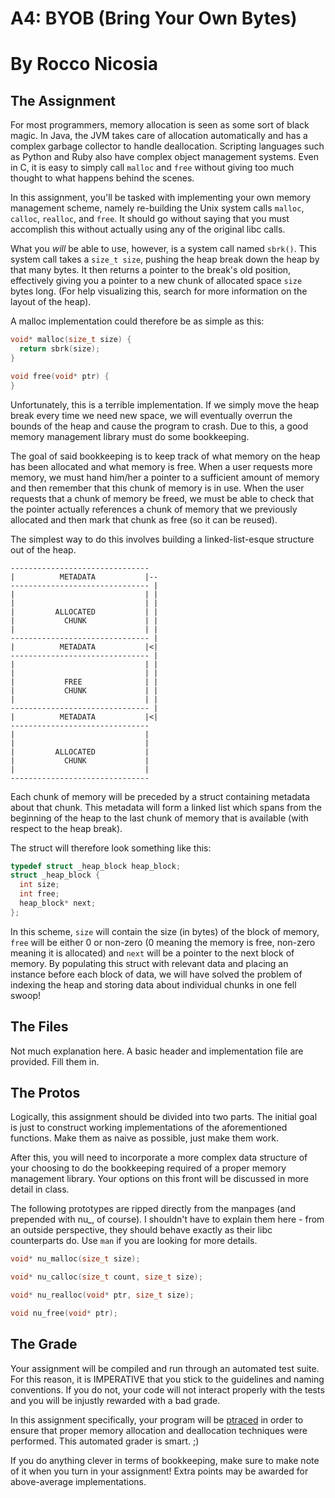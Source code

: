 # A4: BYOB (Bring Your Own Bytes)
# By Rocco Nicosia 

## The Assignment
For most programmers, memory allocation is seen as some sort of black magic. In Java, the JVM takes care of allocation automatically and has a complex garbage collector to handle deallocation. Scripting languages such as Python and Ruby also have complex object management systems. Even in C, it is easy to simply call `malloc` and `free` without giving too much thought to what happens behind the scenes. 

In this assignment, you'll be tasked with implementing your own memory management scheme, namely re-building the Unix system calls `malloc`, `calloc`, `realloc`, and `free`. It should go without saying that you must accomplish this without actually using any of the original libc calls. 

What you *will* be able to use, however, is a system call named `sbrk()`. This system call takes a `size_t size`, pushing the heap break down the heap by that many bytes. It then returns a pointer to the break's old position, effectively giving you a pointer to a new chunk of allocated space `size` bytes long. (For help visualizing this, search for more information on the layout of the heap).

A malloc implementation could therefore be as simple as this:

```c
void* malloc(size_t size) {
  return sbrk(size);
}

void free(void* ptr) {
}
```

Unfortunately, this is a terrible implementation. If we simply move the heap break every time we need new space, we will eventually overrun the bounds of the heap and cause the program to crash. Due to this, a good memory management library must do some bookkeeping. 

The goal of said bookkeeping is to keep track of what memory on the heap has been allocated and what memory is free. When a user requests more memory, we must hand him/her a pointer to a sufficient amount of memory and then remember that this chunk of memory is in use. When the user requests that a chunk of memory be freed, we must be able to check that the pointer actually references a chunk of memory that we previously allocated and then mark that chunk as free (so it can be reused). 

The simplest way to do this involves building a linked-list-esque structure out of the heap. 

    -------------------------------
    |          METADATA           |--
    ------------------------------- |
    |                             | |
    |                             | |
    |         ALLOCATED           | |
    |           CHUNK             | |
    |                             | |
    ------------------------------- |
    |          METADATA           |<|
    ------------------------------- |
    |                             | |
    |                             | |
    |           FREE              | |
    |           CHUNK             | |
    |                             | |
    ------------------------------- |
    |          METADATA           |<|
    ------------------------------- 
    |                             | 
    |                             | 
    |         ALLOCATED           | 
    |           CHUNK             | 
    |                             | 
    ------------------------------- 
    
Each chunk of memory will be preceded by a struct containing metadata about that chunk. This metadata will form a linked list which spans from the beginning of the heap to the last chunk of memory that is available (with respect to the heap break). 

The struct will therefore look something like this: 

```c
typedef struct _heap_block heap_block;
struct _heap_block {
  int size;
  int free;
  heap_block* next;
};
```

In this scheme, `size` will contain the size (in bytes) of the block of memory, `free` will be either 0 or non-zero (0 meaning the memory is free, non-zero meaning it is allocated) and `next` will be a pointer to the next block of memory. By populating this struct with relevant data and placing an instance before each block of data, we will have solved the problem of indexing the heap and storing data about individual chunks in one fell swoop!

## The Files
Not much explanation here. A basic header and implementation file are provided. Fill them in. 

## The Protos 

Logically, this assignment should be divided into two parts. The initial goal is just to construct working implementations of the aforementioned functions. Make them as naive as possible, just make them work. 

After this, you will need to incorporate a more complex data structure of your choosing to do the bookkeeping required of a proper memory management library. Your options on this front will be discussed in more detail in class. 

The following prototypes are ripped directly from the manpages (and prepended with nu_, of course). I shouldn't have to explain them here - from an outside perspective, they should behave exactly as their libc counterparts do. Use `man` if you are looking for more details. 

```c
void* nu_malloc(size_t size);
```

```c 
void* nu_calloc(size_t count, size_t size);
```

```c
void* nu_realloc(void* ptr, size_t size);
```

```c
void nu_free(void* ptr);
```

## The Grade
Your assignment will be compiled and run through an automated test suite. For this reason, it is IMPERATIVE that you stick to the guidelines and naming conventions. If you do not, your code will not interact properly with the tests and you will be injustly rewarded with a bad grade.

In this assignment specifically, your program will be [ptraced](http://linux.die.net/man/2/ptrace) in order to ensure that proper memory allocation and deallocation techniques were performed. This automated grader is smart. ;)

If you do anything clever in terms of bookkeeping, make sure to make note of it when you turn in your assignment! Extra points may be awarded for above-average implementations. 
